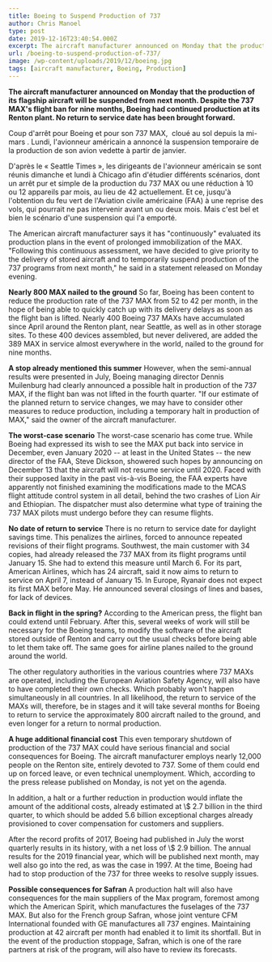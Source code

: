 ```yaml
---
title: Boeing to Suspend Production of 737
author: Chris Manoel
type: post
date: 2019-12-16T23:40:54.000Z
excerpt: The aircraft manufacturer announced on Monday that the production of its flagship aircraft will be suspended from next month.
url: /boeing-to-suspend-production-of-737/
image: /wp-content/uploads/2019/12/boeing.jpg
tags: [aircraft manufacturer, Boeing, Production]
---
```


**The aircraft manufacturer announced on Monday that the production of its flagship aircraft will be suspended from next month. Despite the 737 MAX's flight ban for nine months, Boeing had continued production at its Renton plant. No return to service date has been brought forward.**

Coup d'arrêt pour Boeing et pour son 737 MAX,  cloué au sol depuis la mi-mars . Lundi, l'avionneur américain a annoncé la suspension temporaire de la production de son avion vedette à partir de janvier.

D'après le « Seattle Times », les dirigeants de l'avionneur américain se sont réunis dimanche et lundi à Chicago afin d'étudier différents scénarios, dont un arrêt pur et simple de la production du 737 MAX ou une réduction à 10 ou 12 appareils par mois, au lieu de 42 actuellement. Et ce, jusqu'à l'obtention du feu vert de l'Aviation civile américaine (FAA) à une reprise des vols, qui pourrait ne pas intervenir avant un ou deux mois. Mais c'est bel et bien le scénario d'une suspension qui l'a emporté.

The American aircraft manufacturer says it has "continuously" evaluated its production plans in the event of prolonged immobilization of the MAX. "Following this continuous assessment, we have decided to give priority to the delivery of stored aircraft and to temporarily suspend production of the 737 programs from next month," he said in a statement released on Monday evening.

**Nearly 800 MAX nailed to the ground**
So far, Boeing has been content to reduce the production rate of the 737 MAX from 52 to 42 per month, in the hope of being able to quickly catch up with its delivery delays as soon as the flight ban is lifted. Nearly 400 Boeing 737 MAXs have accumulated since April around the Renton plant, near Seattle, as well as in other storage sites. To these 400 devices assembled, but never delivered, are added the 389 MAX in service almost everywhere in the world, nailed to the ground for nine months.

**A stop already mentioned this summer**
However, when the semi-annual results were presented in July, Boeing managing director Dennis Muilenburg had clearly announced a possible halt in production of the 737 MAX, if the flight ban was not lifted in the fourth quarter. "If our estimate of the planned return to service changes, we may have to consider other measures to reduce production, including a temporary halt in production of MAX," said the owner of the aircraft manufacturer.

**The worst-case scenario**
The worst-case scenario has come true. While Boeing had expressed its wish to see the MAX put back into service in December, even January 2020 -- at least in the United States -- the new director of the FAA, Steve Dickson, showered such hopes by announcing on December 13 that the aircraft will not resume service until 2020. Faced with their supposed laxity in the past vis-à-vis Boeing, the FAA experts have apparently not finished examining the modifications made to the MCAS flight attitude control system in all detail, behind the two crashes of Lion Air and Ethiopian. The dispatcher must also determine what type of training the 737 MAX pilots must undergo before they can resume flights.

**No date of return to service**
There is no return to service date for daylight savings time. This penalizes the airlines, forced to announce repeated revisions of their flight programs. Southwest, the main customer with 34 copies, had already released the 737 MAX from its flight programs until January 15. She had to extend this measure until March 6. For its part, American Airlines, which has 24 aircraft, said it now aims to return to service on April 7, instead of January 15. In Europe, Ryanair does not expect its first MAX before May. He announced several closings of lines and bases, for lack of devices.

**Back in flight in the spring?**
According to the American press, the flight ban could extend until February. After this, several weeks of work will still be necessary for the Boeing teams, to modify the software of the aircraft stored outside of Renton and carry out the usual checks before being able to let them take off. The same goes for airline planes nailed to the ground around the world.

The other regulatory authorities in the various countries where 737 MAXs are operated, including the European Aviation Safety Agency, will also have to have completed their own checks. Which probably won't happen simultaneously in all countries. In all likelihood, the return to service of the MAXs will, therefore, be in stages and it will take several months for Boeing to return to service the approximately 800 aircraft nailed to the ground, and even longer for a return to normal production.

**A huge additional financial cost**
This even temporary shutdown of production of the 737 MAX could have serious financial and social consequences for Boeing. The aircraft manufacturer employs nearly 12,000 people on the Renton site, entirely devoted to 737. Some of them could end up on forced leave, or even technical unemployment. Which, according to the press release published on Monday, is not yet on the agenda.

In addition, a halt or a further reduction in production would inflate the amount of the additional costs, already estimated at \\$ 2.7 billion in the third quarter, to which should be added 5.6 billion exceptional charges already provisioned to cover compensation for customers and suppliers.

After the record profits of 2017, Boeing had published in July the worst quarterly results in its history, with a net loss of \\$ 2.9 billion. The annual results for the 2019 financial year, which will be published next month, may well also go into the red, as was the case in 1997. At the time, Boeing had had to stop production of the 737 for three weeks to resolve supply issues.

**Possible consequences for Safran**
A production halt will also have consequences for the main suppliers of the Max program, foremost among which the American Spirit, which manufactures the fuselages of the 737 MAX. But also for the French group Safran, whose joint venture CFM International founded with GE manufactures all 737 engines. Maintaining production at 42 aircraft per month had enabled it to limit its shortfall. But in the event of the production stoppage, Safran, which is one of the rare partners at risk of the program, will also have to review its forecasts.

 
